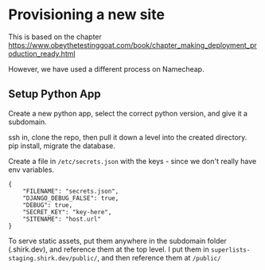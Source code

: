 Provisioning a new site
=======================

This is based on the chapter https://www.obeythetestinggoat.com/book/chapter_making_deployment_production_ready.html

However, we have used a different process on Namecheap.

## Setup Python App
Create a new python app, select the correct python version, and give it a subdomain.

ssh in, clone the repo, then pull it down a level into the created directory.
pip install, migrate the database.

Create a file in `/etc/secrets.json` with the keys - since we don't really have env variables.
```
{
    "FILENAME": "secrets.json",
    "DJANGO_DEBUG_FALSE": true,
    "DEBUG": true,
    "SECRET_KEY": "key-here",
    "SITENAME": "host.url"
}
```

To serve static assets, put them anywhere in the subdomain folder (.shirk.dev), and reference them at the top level. I put them in `superlists-staging.shirk.dev/public/`, and then reference them at `/public/`
